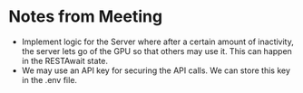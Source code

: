 # Notes from Meeting
- Implement logic for the Server where after a certain amount of inactivity, the server lets go of the GPU so that others may use it. This can happen in the RESTAwait state.
- We may use an API key for securing the API calls. We can store this key in the .env file.